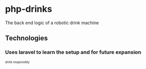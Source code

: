 # php-drinks

The back end logic of a robotic drink machine

## Technologies

### Uses laravel to learn the setup and for future expansion

<sub><sup>drink responsibly</sup></sub>
